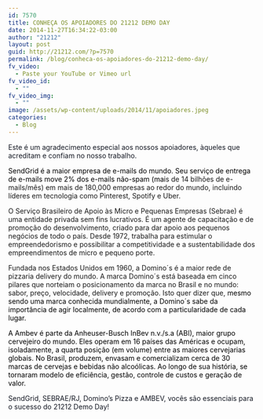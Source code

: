 ```yaml
---
id: 7570
title: CONHEÇA OS APOIADORES DO 21212 DEMO DAY
date: 2014-11-27T16:34:22-03:00
author: "21212"
layout: post
guid: http://21212.com/?p=7570
permalink: /blog/conheca-os-apoiadores-do-21212-demo-day/
fv_video:
  - Paste your YouTube or Vimeo url
fv_video_id:
  - ""
fv_video_img:
  - ""
image: /assets/wp-content/uploads/2014/11/apoiadores.jpeg
categories:
  - Blog
---
```

<span style="color: #141823;">Este é um agradecimento especial aos nossos apoiadores, àqueles que acreditam e confiam no nosso trabalho. </span>

<span style="color: #000000;">SendGrid é a maior empresa de e-mails do mundo. Seu serviço de entrega de e-mails move 2% dos e-mails não-spam (mai</span>s de 14 bilhões de e-mails/mês) em mais de 180,000 empresas ao redor do mundo, incluindo líderes em tecnologia como Pinterest, Spotify e Uber.

O Serviço Brasileiro de Apoio às Micro e Pequenas Empresas (Sebrae) é uma entidade privada sem fins lucrativos. É um agente de capacitação e de promoção do desenvolvimento, criado para dar apoio aos pequenos negócios de todo o país. Desde 1972, trabalha para estimular o empreendedorismo e possibilitar a competitividade e a sustentabilidade dos empreendimentos de micro e pequeno porte.

Fundada nos Estados Unidos em 1960, a Domino´s é a maior rede de pizzaria delivery do mundo. A marca Domino´s está baseada em cinco pilares que norteiam o posicionamento da marca no Brasil e no mundo: sabor, preço, velocidade, delivery e promoção. Isto quer dizer que, <span style="color: #000000;">mesmo sendo uma marca conhecida mundialmente, a Domino´s sabe da importância de agir localmente, de acordo com a particularidade de cada lugar.    </span>

<span style="color: #000000;">A Ambev é parte da Anheuser-Busch InBev n.v./s.a (ABI), maior grupo cervejeiro do mundo. Eles operam em 16 países das Américas e ocupam, isoladamente, a quarta posição (em volume) entre as maiores cervejarias globais. No Brasil, produzem, envasam e comercializam cerca de 30 marcas de cervejas e bebidas não alcoólicas. Ao longo de sua história, se tornaram modelo de eficiência, gestão, controle de custos e geração de valor.</span>

<span style="color: #141823;">SendGrid, SEBRAE/RJ, Domino&#8217;s Pizza e AMBEV, vocês são essenciais para o sucesso do 21212 Demo Day!</span>

<span style="color: #141823;"> </span>